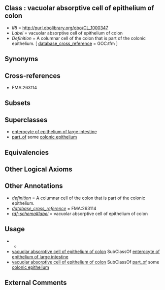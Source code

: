 
## Class : vacuolar absorptive cell of epithelium of colon

 * *IRI* = http://purl.obolibrary.org/obo/CL_1000347
 * *Label* = vacuolar absorptive cell of epithelium of colon
 * *Definition* = A columnar cell of the colon that is part of the colonic epithelium. [ [database_cross_reference](../../ef/oboInOwl#hasDbXref.md) = GOC:tfm ]

## Synonyms


## Cross-references

 * FMA:263114

## Subsets


## Superclasses

 * [enterocyte of epithelium of large intestine](../../CL/71/CL_0002071.md)
 * [part_of](../../BFO/50/BFO_0000050.md) some [colonic epithelium](../../UBERON/97/UBERON_0000397.md)

## Equivalencies


## Other Logical Axioms


## Other Annotations

 * *[definition](../../IAO/15/IAO_0000115.md)* = A columnar cell of the colon that is part of the colonic epithelium.
 * *[database_cross_reference](../../ef/oboInOwl#hasDbXref.md)* = FMA:263114
 * *[rdf-schema#label](../../el/rdf-schema#label.md)* = vacuolar absorptive cell of epithelium of colon

## Usage

 * -
 * [vacuolar absorptive cell of epithelium of colon](../../CL/47/CL_1000347.md) SubClassOf [enterocyte of epithelium of large intestine](../../CL/71/CL_0002071.md)
 * [vacuolar absorptive cell of epithelium of colon](../../CL/47/CL_1000347.md) SubClassOf [part_of](../../BFO/50/BFO_0000050.md) some [colonic epithelium](../../UBERON/97/UBERON_0000397.md)

## External Comments

